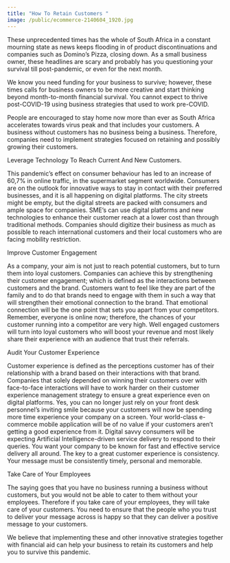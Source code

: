 ```yaml
---
title: "How To Retain Customers "
image: /public/ecommerce-2140604_1920.jpg
---
```

These unprecedented times has the whole of South Africa in a constant mourning state as news keeps flooding in of product discontinuations and companies such as Domino’s Pizza, closing down. As a small business owner, these headlines are scary and probably has you questioning your survival till post-pandemic, or even for the next month.

We know you need funding for your business to survive; however, these times calls for business owners to be more creative and start thinking beyond month-to-month financial survival. You cannot expect to thrive post-COVID-19 using business strategies that used to work pre-COVID.

People are encouraged to stay home now more than ever as South Africa accelerates towards virus peak and that includes your customers. A business without customers has no business being a business. Therefore, companies need to implement strategies focused on retaining and possibly growing their customers.

Leverage Technology To Reach Current And New Customers.

This pandemic’s effect on consumer behaviour has led to an increase of 60,7% in online traffic, in the supermarket segment worldwide. Consumers are on the outlook for innovative ways to stay in contact with their preferred businesses, and it is all happening on digital platforms. The city streets might be empty, but the digital streets are packed with consumers and ample space for companies. SME’s can use digital platforms and new technologies to enhance their customer reach at a lower cost than through traditional methods. Companies should digitize their business as much as possible to reach international customers and their local customers who are facing mobility restriction.

Improve Customer Engagement

As a company, your aim is not just to reach potential customers, but to turn them into loyal customers. Companies can achieve this by strengthening their customer engagement; which is defined as the interactions between customers and the brand. Customers want to feel like they are part of the family and to do that brands need to engage with them in such a way that will strengthen their emotional connection to the brand. That emotional connection will be the one point that sets you apart from your competitors. Remember, everyone is online now; therefore, the chances of your customer running into a competitor are very high. Well engaged customers will turn into loyal customers who will boost your revenue and most likely share their experience with an audience that trust their referrals.

Audit Your Customer Experience

Customer experience is defined as the perceptions customer has of their relationship with a brand based on their interactions with that brand. Companies that solely depended on winning their customers over with face-to-face interactions will have to work harder on their customer experience management strategy to ensure a great experience even on digital platforms. Yes, you can no longer just rely on your front desk personnel’s inviting smile because your customers will now be spending more time experience your company on a screen. Your world-class e-commerce mobile application will be of no value if your customers aren’t getting a good experience from it. Digital savvy consumers will be expecting Artificial Intelligence-driven service delivery to respond to their queries. You want your company to be known for fast and effective service delivery all around. The key to a great customer experience is consistency. Your message must be consistently timely, personal and memorable.

Take Care of Your Employees

The saying goes that you have no business running a business without customers, but you would not be able to cater to them without your employees. Therefore if you take care of your employees, they will take care of your customers. You need to ensure that the people who you trust to deliver your message across is happy so that they can deliver a positive message to your customers.

We believe that implementing these and other innovative strategies together with financial aid can help your business to retain its customers and help you to survive this pandemic.